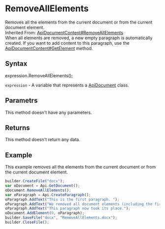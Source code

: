 # RemoveAllElements

Removes all the elements from the current document or from the current document element.<br>Inherited From: [ApiDocumentContent#RemoveAllElements](../../ApiDocumentContent/Methods/RemoveAllElements.md)
<br>When all elements are removed, a new empty paragraph is automatically created. If you want to add content to this paragraph, use the [ApiDocumentContent#GetElement](../../ApiDocumentContent/Methods/GetElement.md) method.

## Syntax

expression.RemoveAllElements();

`expression` - A variable that represents a [ApiDocument](../ApiDocument.md) class.

## Parametrs

This method doesn't have any parameters.

## Returns

This method doesn't return any data.

## Example

This example removes all the elements from the current document or from the current document element.

```javascript
builder.CreateFile("docx");
var oDocument = Api.GetDocument();
oDocument.RemoveAllElements();
var oParagraph = Api.CreateParagraph();
oParagraph.AddText("This is the first paragraph. ");
oParagraph.AddText("We removed all document elements (including the first paragraph, created by default). ");
oParagraph.AddText("This paragraph now took its place.");
oDocument.AddElement(0, oParagraph);
builder.SaveFile("docx", "RemoveAllElements.docx");
builder.CloseFile();
```